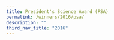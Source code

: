 ```yaml
---
title: President's Science Award (PSA)
permalink: /winners/2016/psa/
description: ""
third_nav_title: "2016"
---
```

